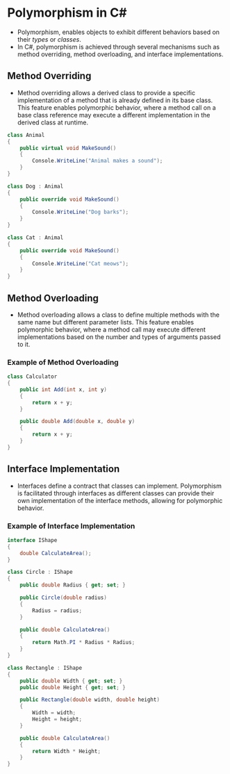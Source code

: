 # Polymorphism in C#

- Polymorphism, enables objects to exhibit different behaviors based on their *types* or *classes*. 
- In C#, polymorphism is achieved through several mechanisms such as method overriding, method overloading, and interface implementations.

## Method Overriding

- Method overriding allows a derived class to provide a specific implementation of a method that is already defined in its base class. This feature enables polymorphic behavior, where a method call on a base class reference may execute a different implementation in the derived class at runtime.

```csharp
class Animal
{
    public virtual void MakeSound()
    {
        Console.WriteLine("Animal makes a sound");
    }
}

class Dog : Animal
{
    public override void MakeSound()
    {
        Console.WriteLine("Dog barks");
    }
}

class Cat : Animal
{
    public override void MakeSound()
    {
        Console.WriteLine("Cat meows");
    }
}
```

## Method Overloading

- Method overloading allows a class to define multiple methods with the same name but different parameter lists. This feature enables polymorphic behavior, where a method call may execute different implementations based on the number and types of arguments passed to it.

### Example of Method Overloading

```csharp
class Calculator
{
    public int Add(int x, int y)
    {
        return x + y;
    }

    public double Add(double x, double y)
    {
        return x + y;
    }
}

```
## Interface Implementation
- Interfaces define a contract that classes can implement. Polymorphism is facilitated through interfaces as different classes can provide their own implementation of the interface methods, allowing for polymorphic behavior.

### Example of Interface Implementation
```csharp 
interface IShape
{
    double CalculateArea();
}

class Circle : IShape
{
    public double Radius { get; set; }

    public Circle(double radius)
    {
        Radius = radius;
    }

    public double CalculateArea()
    {
        return Math.PI * Radius * Radius;
    }
}

class Rectangle : IShape
{
    public double Width { get; set; }
    public double Height { get; set; }

    public Rectangle(double width, double height)
    {
        Width = width;
        Height = height;
    }

    public double CalculateArea()
    {
        return Width * Height;
    }
}
```

